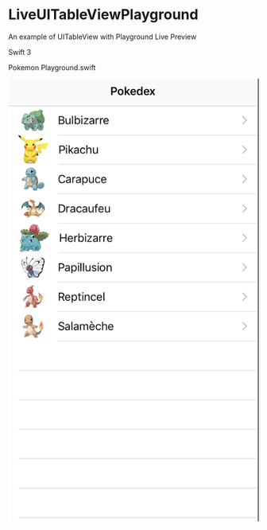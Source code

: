 # LiveUITableViewPlayground
An example of UITableView with Playground Live Preview

Swift 3

Pokemon Playground.swift

![Image of the live preview](https://github.com/matvdg/LiveUITableViewPlayground/blob/master/screen.png?raw=true)
